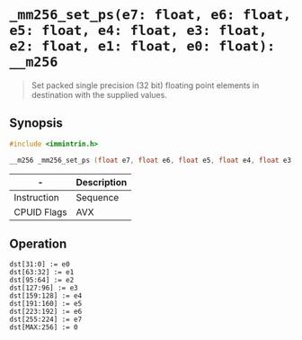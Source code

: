 `_mm256_set_ps(e7: float, e6: float, e5: float, e4: float, e3: float, e2: float, e1: float, e0: float): __m256`
===============================================================================================================

> Set packed single precision (32 bit) floating point elements in destination with the supplied values.

## Synopsis

```c
#include <immintrin.h>

__m256 _mm256_set_ps (float e7, float e6, float e5, float e4, float e3, float e2, float e1, float e0);
```

| -           | Description |
| ----------- | ----------- |
| Instruction | Sequence    |
| CPUID Flags | AVX         |

## Operation

```
dst[31:0] := e0
dst[63:32] := e1
dst[95:64] := e2
dst[127:96] := e3
dst[159:128] := e4
dst[191:160] := e5
dst[223:192] := e6
dst[255:224] := e7
dst[MAX:256] := 0
```
